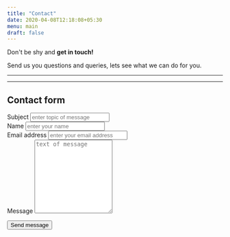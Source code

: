 ```yaml
---
title: "Contact"
date: 2020-04-08T12:18:08+05:30
menu: main
draft: false
---
```


<section class="content content-light">
        <div class="container">
            <p class="header text-center">Don't be shy and <strong>get in touch!</strong></p>
            <p class="text-center">Send us you questions and queries, lets see what we can do for you.
</p>
            
   <hr class="invisible" />
            <hr class="invisible" />
            
   <!-- Contact form -->
  <form action="/contact" method="post" class="contact-form" role="form" id="contactform">
                <h2 class="title-form">Contact form</h2>
                <div class="row">
                    <div class="col-md-6">
                        <div class="form-group">
                            <label for="fieldInputTopic">Subject</label>
                            <input type="text" class="form-control input-lg" id="fieldInputTopic" placeholder="enter topic of message" />
                        </div>
                        <div class="form-group">
                            <label for="fieldInputName">Name</label>
                            <input type="text" class="form-control input-lg" id="fieldInputName" placeholder="enter your name" />
                        </div>
                        <div class="form-group">
                            <label for="fieldInputEmail">Email address</label>
                            <input type="email" class="form-control input-lg" id="fieldInputEmail" placeholder="enter your email address" />
                        </div>
                    </div>
                    <div class="col-md-6">
                        <div class="form-group">
                            <label for="fieldInputMessage">Message</label>
                            <textarea class="form-control" rows="11" id="fieldInputMessage" placeholder="text of message"></textarea>
                        </div>
                    </div>
                </div>
                <p class="text-right buttons-margin-horizontal">
                    <input type="submit" class="btn btn-theme btn-green" value="Send message" onclick="send()" />
                </p>
            </form>
            
   </div>
    </section>